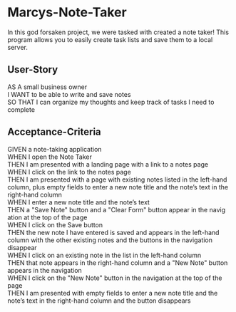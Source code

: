 # Marcys-Note-Taker

In this god forsaken project, we were tasked with created a note taker! This program allows you to easily create task lists and save them to a local server.

## User-Story

AS A small business owner <br>
I WANT to be able to write and save notes <br>
SO THAT I can organize my thoughts and keep track of tasks I need to complete

## Acceptance-Criteria

GIVEN a note-taking application <br>
WHEN I open the Note Taker <br>
THEN I am presented with a landing page with a link to a notes page <br>
WHEN I click on the link to the notes page <br>
THEN I am presented with a page with existing notes listed in the left-hand column, plus empty fields to enter a new note title and  the note’s text in the right-hand column <br>
WHEN I enter a new note title and the note’s text <br>
THEN a "Save Note" button and a "Clear Form" button appear in the navig ation at the top of the page <br>
WHEN I click on the Save button <br>
THEN the new note I have entered is saved and appears in the left-hand column with the other existing notes and the buttons in the navigation disappear <br>
WHEN I click on an existing note in the list in the left-hand column <br>
THEN that note appears in the right-hand column and a "New Note" button appears in the navigation <br>
WHEN I click on the "New Note" button in the navigation at the top of the page <br>
THEN I am presented with empty fields to enter a new note title and the note’s text in the right-hand column and the button disappears